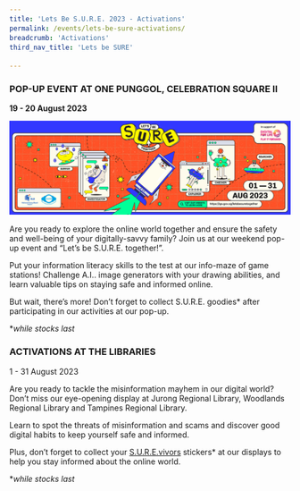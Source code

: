 ```yaml
---
title: 'Lets Be S.U.R.E. 2023 - Activations'
permalink: /events/lets-be-sure-activations/
breadcrumb: 'Activations'
third_nav_title: 'Lets be SURE'

---
```


### **POP-UP EVENT AT ONE PUNGGOL, CELEBRATION SQUARE II**

**19 - 20 August 2023**

 ![](../images/SURE-Eventbrite-KV-3by1_230622.jpg)

Are you ready to explore the online world together and ensure the safety and well-being of your digitally-savvy family? Join us at our weekend pop-up event and “Let’s be S.U.R.E. together!”. 

 

Put your information literacy skills to the test at our info-maze of game stations! Challenge A.I.. image generators with your drawing abilities, and learn valuable tips on staying safe and informed online. 

 

But wait, there’s more! Don’t forget to collect S.U.R.E. goodies* after participating in our activities at our pop-up. 

 

**while stocks last*



### **ACTIVATIONS AT THE LIBRARIES**

1 - 31 August 2023

 

Are you ready to tackle the misinformation mayhem in our digital world? Don’t miss our eye-opening display at Jurong Regional Library, Woodlands Regional Library and Tampines Regional Library.

 

Learn to spot the threats of misinformation and scams and discover good digital habits to keep yourself safe and informed. 

 

Plus, don’t forget to collect your [S.U.R.E.vivors](https://sure.nlb.gov.sg/tng/surevivors/) stickers* at our displays to help you stay informed about the online world. 

 

**while stocks last*

